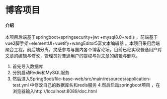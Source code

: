 # 博客项目

#### 介绍
本项目后端基于springboot+springsecurity+jwt +mysql8.0+redis ，前端基于vue2脚手架+elementUI+vuetify+wangEditor5富文本编辑器 。本项目采用后端聚合工程，前后端分离。灵感参考与国内各个博客论坛，目前已经实现普通用户对文章的编辑与修改，管理员对普通用户的提权与对文章的编辑与删除。

1. 首先导入数据库
2. 分别启动Redis和MySQL服务
3. 然后进入SpringBoot/file-base-web/src/main/resources/application-test.yml 中修改自己的数据库名和redis服务
4.然后启动springboot项目 ，在浏览器输入http://localhost:8089/doc.html

 


